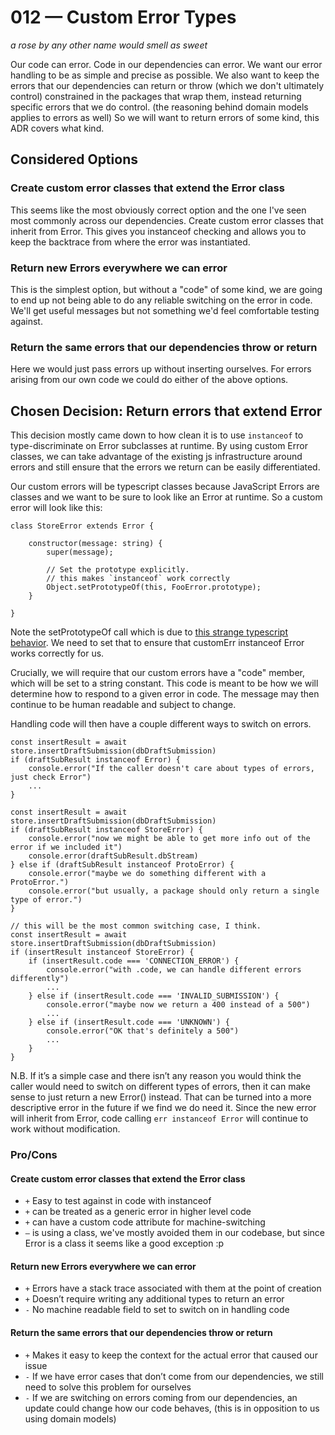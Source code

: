 # 012 — Custom Error Types

_a rose by any other name would smell as sweet_

Our code can error. Code in our dependencies can error. We want our error handling to be as simple and precise as possible. We also want to keep the errors that our dependencies can return or throw (which we don't ultimately control) constrained in the packages that wrap them, instead returning specific errors that we do control. (the reasoning behind domain models applies to errors as well) So we will want to return errors of some kind, this ADR covers what kind.

## Considered Options

### Create custom error classes that extend the Error class

This seems like the most obviously correct option and the one I've seen most commonly across our dependencies. Create custom error classes that inherit from Error. This gives you instanceof checking and allows you to keep the backtrace from where the error was instantiated.

### Return new Errors everywhere we can error

This is the simplest option, but without a "code" of some kind, we are going to end up not being able to do any reliable switching on the error in code. We'll get useful messages but not something we'd feel comfortable testing against.

### Return the same errors that our dependencies throw or return

Here we would just pass errors up without inserting ourselves. For errors arising from our own code we could do either of the above options.

## Chosen Decision: Return errors that extend Error

This decision mostly came down to how clean it is to use `instanceof` to type-discriminate on Error subclasses at runtime. By using custom Error classes, we can take advantage of the existing js infrastructure around errors and still ensure that the errors we return can be easily differentiated.

Our custom errors will be typescript classes because JavaScript Errors are classes and we want to be sure to look like an Error at runtime. So a custom error will look like this:

```
class StoreError extends Error {

    constructor(message: string) {
        super(message);

        // Set the prototype explicitly.
        // this makes `instanceof` work correctly
        Object.setPrototypeOf(this, FooError.prototype);
    }

}
```

Note the setPrototypeOf call which is due to [this strange typescript behavior](https://github.com/Microsoft/TypeScript/wiki/Breaking-Changes#extending-built-ins-like-error-array-and-map-may-no-longer-work). We need to set that to ensure that customErr instanceof Error works correctly for us.

Crucially, we will require that our custom errors have a "code" member, which will be set to a string constant. This code is meant to be how we will determine how to respond to a given error in code. The message may then continue to be human readable and subject to change.

Handling code will then have a couple different ways to switch on errors.

```
const insertResult = await store.insertDraftSubmission(dbDraftSubmission)
if (draftSubResult instanceof Error) {
    console.error("If the caller doesn't care about types of errors, just check Error")
    ...
}
```

```
const insertResult = await store.insertDraftSubmission(dbDraftSubmission)
if (draftSubResult instanceof StoreError) {
    console.error("now we might be able to get more info out of the error if we included it")
    console.error(draftSubResult.dbStream)
} else if (draftSubResult instanceof ProtoError) {
    console.error("maybe we do something different with a ProtoError.")
    console.error("but usually, a package should only return a single type of error.")
}
```

```
// this will be the most common switching case, I think.
const insertResult = await store.insertDraftSubmission(dbDraftSubmission)
if (insertResult instanceof StoreError) {
    if (insertResult.code === 'CONNECTION_ERROR') {
        console.error("with .code, we can handle different errors differently")
        ...
    } else if (insertResult.code === 'INVALID_SUBMISSION') {
        console.error("maybe now we return a 400 instead of a 500")
        ...
    } else if (insertResult.code === 'UNKNOWN') {
        console.error("OK that's definitely a 500")
        ...
    }
}
```

N.B. If it’s a simple case and there isn’t any reason you would think the caller would need to switch on different types of errors, then it can make sense to just return a new Error() instead. That can be turned into a more descriptive error in the future if we find we do need it. Since the new error will inherit from Error, code calling `err instanceof Error` will continue to work without modification.

### Pro/Cons

#### Create custom error classes that extend the Error class

-   `+` Easy to test against in code with instanceof
-   `+` can be treated as a generic error in higher level code
-   `+` can have a custom code attribute for machine-switching
-   `–` is using a class, we've mostly avoided them in our codebase, but since Error is a class it seems like a good exception :p

#### Return new Errors everywhere we can error

-   `+` Errors have a stack trace associated with them at the point of creation
-   `+` Doesn’t require writing any additional types to return an error
-   `-` No machine readable field to set to switch on in handling code

#### Return the same errors that our dependencies throw or return

-   `+` Makes it easy to keep the context for the actual error that caused our issue
-   `-` If we have error cases that don’t come from our dependencies, we still need to solve this problem for ourselves
-   `-` If we are switching on errors coming from our dependencies, an update could change how our code behaves, (this is in opposition to us using domain models)
